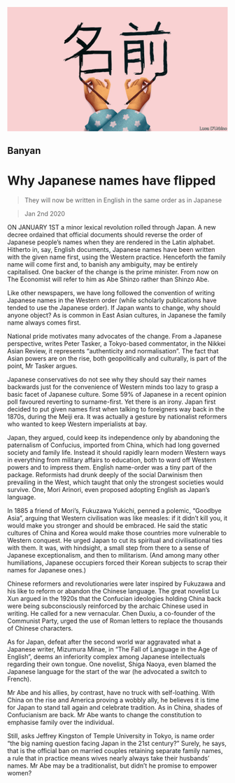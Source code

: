![](./images/20200104_ASD001_0.jpg)

## Banyan

# Why Japanese names have flipped

> They will now be written in English in the same order as in Japanese

> Jan 2nd 2020

ON JANUARY 1ST a minor lexical revolution rolled through Japan. A new decree ordained that official documents should reverse the order of Japanese people’s names when they are rendered in the Latin alphabet. Hitherto in, say, English documents, Japanese names have been written with the given name first, using the Western practice. Henceforth the family name will come first and, to banish any ambiguity, may be entirely capitalised. One backer of the change is the prime minister. From now on The Economist will refer to him as Abe Shinzo rather than Shinzo Abe.

Like other newspapers, we have long followed the convention of writing Japanese names in the Western order (while scholarly publications have tended to use the Japanese order). If Japan wants to change, why should anyone object? As is common in East Asian cultures, in Japanese the family name always comes first.

National pride motivates many advocates of the change. From a Japanese perspective, writes Peter Tasker, a Tokyo-based commentator, in the Nikkei Asian Review, it represents “authenticity and normalisation”. The fact that Asian powers are on the rise, both geopolitically and culturally, is part of the point, Mr Tasker argues.

Japanese conservatives do not see why they should say their names backwards just for the convenience of Western minds too lazy to grasp a basic facet of Japanese culture. Some 59% of Japanese in a recent opinion poll favoured reverting to surname-first. Yet there is an irony. Japan first decided to put given names first when talking to foreigners way back in the 1870s, during the Meiji era. It was actually a gesture by nationalist reformers who wanted to keep Western imperialists at bay.

Japan, they argued, could keep its independence only by abandoning the paternalism of Confucius, imported from China, which had long governed society and family life. Instead it should rapidly learn modern Western ways in everything from military affairs to education, both to ward off Western powers and to impress them. English name-order was a tiny part of the package. Reformists had drunk deeply of the social Darwinism then prevailing in the West, which taught that only the strongest societies would survive. One, Mori Arinori, even proposed adopting English as Japan’s language.

In 1885 a friend of Mori’s, Fukuzawa Yukichi, penned a polemic, “Goodbye Asia”, arguing that Western civilisation was like measles: if it didn’t kill you, it would make you stronger and should be embraced. He said the static cultures of China and Korea would make those countries more vulnerable to Western conquest. He urged Japan to cut its spiritual and civilisational ties with them. It was, with hindsight, a small step from there to a sense of Japanese exceptionalism, and then to militarism. (And among many other humiliations, Japanese occupiers forced their Korean subjects to scrap their names for Japanese ones.)

Chinese reformers and revolutionaries were later inspired by Fukuzawa and his like to reform or abandon the Chinese language. The great novelist Lu Xun argued in the 1920s that the Confucian ideologies holding China back were being subconsciously reinforced by the archaic Chinese used in writing. He called for a new vernacular. Chen Duxiu, a co-founder of the Communist Party, urged the use of Roman letters to replace the thousands of Chinese characters.

As for Japan, defeat after the second world war aggravated what a Japanese writer, Mizumura Minae, in “The Fall of Language in the Age of English”, deems an inferiority complex among Japanese intellectuals regarding their own tongue. One novelist, Shiga Naoya, even blamed the Japanese language for the start of the war (he advocated a switch to French).

Mr Abe and his allies, by contrast, have no truck with self-loathing. With China on the rise and America proving a wobbly ally, he believes it is time for Japan to stand tall again and celebrate tradition. As in China, shades of Confucianism are back. Mr Abe wants to change the constitution to emphasise family over the individual.

Still, asks Jeffrey Kingston of Temple University in Tokyo, is name order “the big naming question facing Japan in the 21st century?” Surely, he says, that is the official ban on married couples retaining separate family names, a rule that in practice means wives nearly always take their husbands’ names. Mr Abe may be a traditionalist, but didn’t he promise to empower women?